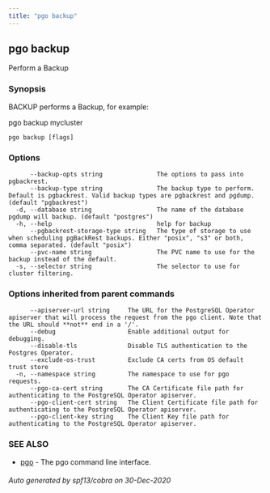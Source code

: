 ```yaml
---
title: "pgo backup"
---
```

## pgo backup

Perform a Backup

### Synopsis

BACKUP performs a Backup, for example:

  pgo backup mycluster

```
pgo backup [flags]
```

### Options

```
      --backup-opts string               The options to pass into pgbackrest.
      --backup-type string               The backup type to perform. Default is pgbackrest. Valid backup types are pgbackrest and pgdump. (default "pgbackrest")
  -d, --database string                  The name of the database pgdump will backup. (default "postgres")
  -h, --help                             help for backup
      --pgbackrest-storage-type string   The type of storage to use when scheduling pgBackRest backups. Either "posix", "s3" or both, comma separated. (default "posix")
      --pvc-name string                  The PVC name to use for the backup instead of the default.
  -s, --selector string                  The selector to use for cluster filtering.
```

### Options inherited from parent commands

```
      --apiserver-url string     The URL for the PostgreSQL Operator apiserver that will process the request from the pgo client. Note that the URL should **not** end in a '/'.
      --debug                    Enable additional output for debugging.
      --disable-tls              Disable TLS authentication to the Postgres Operator.
      --exclude-os-trust         Exclude CA certs from OS default trust store
  -n, --namespace string         The namespace to use for pgo requests.
      --pgo-ca-cert string       The CA Certificate file path for authenticating to the PostgreSQL Operator apiserver.
      --pgo-client-cert string   The Client Certificate file path for authenticating to the PostgreSQL Operator apiserver.
      --pgo-client-key string    The Client Key file path for authenticating to the PostgreSQL Operator apiserver.
```

### SEE ALSO

* [pgo](/pgo-client/reference/pgo/)	 - The pgo command line interface.

###### Auto generated by spf13/cobra on 30-Dec-2020
